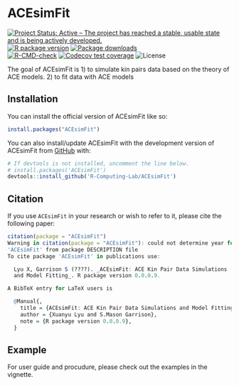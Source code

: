 
<!-- README.md is generated from README.Rmd. Please edit that file -->

# ACEsimFit

<!-- badges: start -->

[![Project Status: Active – The project has reached a stable, usable
state and is being actively
developed.](https://www.repostatus.org/badges/latest/active.svg)](https://www.repostatus.org/#active)
[![R package
version](https://www.r-pkg.org/badges/version/ACEsimFit)](https://cran.r-project.org/package=discord)
[![Package
downloads](https://cranlogs.r-pkg.org/badges/grand-total/ACEsimFit)](https://cran.r-project.org/package=ACEsimFit)</br>
[![R-CMD-check](https://github.com/R-Computing-Lab/ACEsimFit/actions/workflows/R-CMD-check.yaml/badge.svg)](https://github.com/R-Computing-Lab/ACEsimFit/actions/workflows/R-CMD-check.yaml)
[![Codecov test
coverage](https://codecov.io/gh/R-Computing-Lab/ACEsimFit/graph/badge.svg)](https://app.codecov.io/gh/R-Computing-Lab/ACEsimFit)
![License](https://img.shields.io/badge/License-GPL_v3-blue.svg)

<!-- badges: end -->

The goal of ACEsimFit is 1) to simulate kin pairs data based on the
theory of ACE models. 2) to fit data with ACE models

## Installation

You can install the official version of ACEsimFit like so:

``` r
install.packages("ACEsimFit")
```

You can also install/update ACEsimFit with the development version of
ACEsimFit from [GitHub](https://github.com/) with:

``` r
# If devtools is not installed, uncomment the line below.
# install.packages('ACEsimFit')
devtools::install_github('R-Computing-Lab/ACEsimFit')
```

## Citation

If you use `ACEsimFit` in your research or wish to refer to it, please
cite the following paper:

``` r
citation(package = "ACEsimFit")
Warning in citation(package = "ACEsimFit"): could not determine year for
'ACEsimFit' from package DESCRIPTION file
To cite package 'ACEsimFit' in publications use:

  Lyu X, Garrison S (????). _ACEsimFit: ACE Kin Pair Data Simulations
  and Model Fitting_. R package version 0.0.0.9.

A BibTeX entry for LaTeX users is

  @Manual{,
    title = {ACEsimFit: ACE Kin Pair Data Simulations and Model Fitting},
    author = {Xuanyu Lyu and S.Mason Garrison},
    note = {R package version 0.0.0.9},
  }
```

## Example

For user guide and procudure, please check out the examples in the
vignette.
